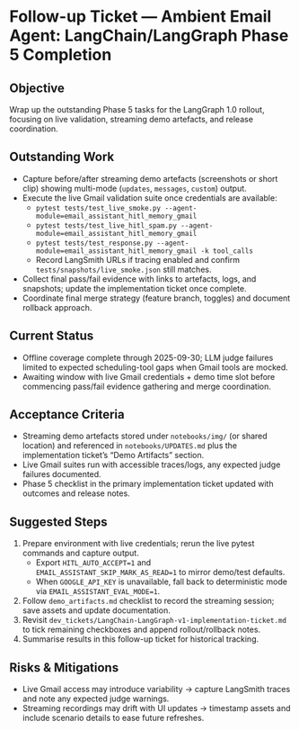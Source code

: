 # Follow-up Ticket — Ambient Email Agent: LangChain/LangGraph Phase 5 Completion

## Objective
Wrap up the outstanding Phase 5 tasks for the LangGraph 1.0 rollout, focusing on live validation, streaming demo artefacts, and release coordination.

## Outstanding Work
- Capture before/after streaming demo artefacts (screenshots or short clip) showing multi-mode (`updates`, `messages`, `custom`) output.
- Execute the live Gmail validation suite once credentials are available:
  - `pytest tests/test_live_smoke.py --agent-module=email_assistant_hitl_memory_gmail`
  - `pytest tests/test_live_hitl_spam.py --agent-module=email_assistant_hitl_memory_gmail`
  - `pytest tests/test_response.py --agent-module=email_assistant_hitl_memory_gmail -k tool_calls`
  - Record LangSmith URLs if tracing enabled and confirm `tests/snapshots/live_smoke.json` still matches.
- Collect final pass/fail evidence with links to artefacts, logs, and snapshots; update the implementation ticket once complete.
- Coordinate final merge strategy (feature branch, toggles) and document rollback approach.

## Current Status
- Offline coverage complete through 2025-09-30; LLM judge failures limited to expected scheduling-tool gaps when Gmail tools are mocked.
- Awaiting window with live Gmail credentials + demo time slot before commencing pass/fail evidence gathering and merge coordination.

## Acceptance Criteria
- Streaming demo artefacts stored under `notebooks/img/` (or shared location) and referenced in `notebooks/UPDATES.md` plus the implementation ticket’s “Demo Artifacts” section.
- Live Gmail suites run with accessible traces/logs, any expected judge failures documented.
- Phase 5 checklist in the primary implementation ticket updated with outcomes and release notes.

## Suggested Steps
1. Prepare environment with live credentials; rerun the live pytest commands and capture output.
   - Export `HITL_AUTO_ACCEPT=1` and `EMAIL_ASSISTANT_SKIP_MARK_AS_READ=1` to mirror demo/test defaults.
   - When `GOOGLE_API_KEY` is unavailable, fall back to deterministic mode via `EMAIL_ASSISTANT_EVAL_MODE=1`.
2. Follow `demo_artifacts.md` checklist to record the streaming session; save assets and update documentation.
3. Revisit `dev_tickets/LangChain-LangGraph-v1-implementation-ticket.md` to tick remaining checkboxes and append rollout/rollback notes.
4. Summarise results in this follow-up ticket for historical tracking.

## Risks & Mitigations
- Live Gmail access may introduce variability → capture LangSmith traces and note any expected judge warnings.
- Streaming recordings may drift with UI updates → timestamp assets and include scenario details to ease future refreshes.
